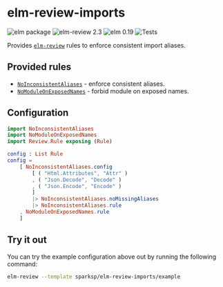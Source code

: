 # elm-review-imports

![elm package](https://img.shields.io/elm-package/v/sparksp/elm-review-imports)
![elm-review 2.3](https://img.shields.io/badge/elm--review-2.3-%231293D8)
![elm 0.19](https://img.shields.io/badge/elm-0.19-%231293D8)
![Tests](https://github.com/sparksp/elm-review-imports/workflows/Tests/badge.svg)

Provides [`elm-review`](https://package.elm-lang.org/packages/jfmengels/elm-review/latest/) rules to enforce consistent import aliases.


## Provided rules

- [`NoInconsistentAliases`](https://package.elm-lang.org/packages/sparksp/elm-review-imports/1.0.0/NoInconsistentAliases) - enforce consistent aliases.
- [`NoModuleOnExposedNames`](https://package.elm-lang.org/packages/sparksp/elm-review-imports/1.0.0/NoModuleOnExposedNames) - forbid module on exposed names.


## Configuration

```elm
import NoInconsistentAliases
import NoModuleOnExposedNames
import Review.Rule exposing (Rule)

config : List Rule
config =
    [ NoInconsistentAliases.config
        [ ( "Html.Attributes", "Attr" )
        , ( "Json.Decode", "Decode" )
        , ( "Json.Encode", "Encode" )
        ]
        |> NoInconsistentAliases.noMissingAliases
        |> NoInconsistentAliases.rule
    , NoModuleOnExposedNames.rule
    ]
```


## Try it out

You can try the example configuration above out by running the following command:

```bash
elm-review --template sparksp/elm-review-imports/example
```
